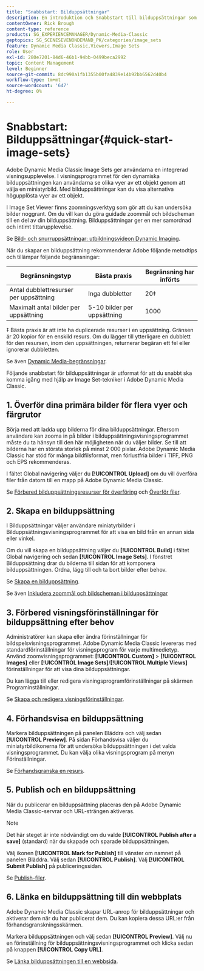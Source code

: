 ```yaml
---
title: "Snabbstart: Bilduppsättningar"
description: En introduktion och Snabbstart till bilduppsättningar som hjälper dig att komma igång snabbt med hjälp av Image Set-tekniker i Adobe Dynamic Media Classic.
contentOwner: Rick Brough
content-type: reference
products: SG_EXPERIENCEMANAGER/Dynamic-Media-Classic
geptopics: SG_SCENESEVENONDEMAND_PK/categories/image_sets
feature: Dynamic Media Classic,Viewers,Image Sets
role: User
exl-id: 280e7201-84d6-46b1-94bb-0499beca2992
topic: Content Management
level: Beginner
source-git-commit: 8dc990a1fb1355b00fa4839e14b92bb6562d40b4
workflow-type: tm+mt
source-wordcount: '647'
ht-degree: 0%

---
```


# Snabbstart: Bilduppsättningar{#quick-start-image-sets}

Adobe Dynamic Media Classic Image Sets ger användarna en integrerad visningsupplevelse. I visningsprogrammet för den dynamiska bilduppsättningen kan användarna se olika vyer av ett objekt genom att välja en miniatyrbild. Med bilduppsättningar kan du visa alternativa högupplösta vyer av ett objekt.

I Image Set Viewer finns zoomningsverktyg som gör att du kan undersöka bilder noggrant. Om du vill kan du göra guidade zoommål och bildscheman till en del av din bilduppsättning. Bilduppsättningar ger en mer samordnad och intimt tittarupplevelse.

Se [Bild- och snurruppsättningar: utbildningsvideon Dynamic Imaging](https://s7d5.scene7.com/s7viewers/html5/VideoViewer.html?videoserverurl=https://s7d5.scene7.com/is/content/&amp;emailurl=https://s7d5.scene7.com/s7/emailFriend&amp;serverUrl=https://s7d5.scene7.com/is/image/&amp;config=Scene7SharedAssets/Universal_HTML5_Video&amp;contenturl=https://s7d5.scene7.com/skins/&amp;asset=S7tutorials/556_Image%20&amp;%20Spin%20Sets_converted%20renamed_Dynamic%20Imaging-AVS).

När du skapar en bilduppsättning rekommenderar Adobe följande metodtips och tillämpar följande begränsningar:

| Begränsningstyp | Bästa praxis | Begränsning har införts |
| --- | --- | --- |
| Antal dubblettresurser per uppsättning | Inga dubbletter | 20‡ |
| Maximalt antal bilder per uppsättning | 5-10 bilder per uppsättning | 1000 |

‡ Bästa praxis är att inte ha duplicerade resurser i en uppsättning. Gränsen är 20 kopior för en enskild resurs. Om du lägger till ytterligare en dubblett för den resursen, inom den uppsättningen, returnerar begäran ett fel eller ignorerar dubbletten.

Se även [Dynamic Media-begränsningar](/help/using/limitations.md).

Följande snabbstart för bilduppsättningar är utformat för att du snabbt ska komma igång med hjälp av Image Set-tekniker i Adobe Dynamic Media Classic.

## 1. Överför dina primära bilder för flera vyer och färgrutor

Börja med att ladda upp bilderna för dina bilduppsättningar. Eftersom användare kan zooma in på bilder i bilduppsättningsvisningsprogrammet måste du ta hänsyn till den här möjligheten när du väljer bilder. Se till att bilderna har en största storlek på minst 2 000 pixlar. Adobe Dynamic Media Classic har stöd för många bildfilsformat, men förlustfria bilder i TIFF, PNG och EPS rekommenderas.

I fältet Global navigering väljer du **[!UICONTROL Upload]** om du vill överföra filer från datorn till en mapp på Adobe Dynamic Media Classic.

Se [Förbered bilduppsättningsresurser för överföring](preparing-image-set-assets-upload.md#preparing-image-set-assets-for-upload) och [Överför filer](uploading-files.md#uploading-your-files).

## 2. Skapa en bilduppsättning

I Bilduppsättningar väljer användare miniatyrbilder i Bilduppsättningsvisningsprogrammet för att visa en bild från en annan sida eller vinkel.

Om du vill skapa en bilduppsättning väljer du **[!UICONTROL Build]** i fältet Global navigering och sedan **[!UICONTROL Image Sets]**. I fönstret Bilduppsättning drar du bilderna till sidan för att komponera bilduppsättningen. Ordna, lägg till och ta bort bilder efter behov.

Se [Skapa en bilduppsättning](creating-image-set.md#creating-an-image-set).

Se även [Inkludera zoommål och bildscheman i bilduppsättningar](/help/using/including-zoom-targets-image-maps-image-sets.md)

## 3. Förbered visningsförinställningar för bilduppsättning efter behov

Administratörer kan skapa eller ändra förinställningar för bildspelsvisningsprogrammet. Adobe Dynamic Media Classic levereras med standardförinställningar för visningsprogram för varje multimedietyp. Använd zoomvisningsprogrammet: **[!UICONTROL Custom]** > **[!UICONTROL Images]** eller **[!UICONTROL Image Sets]**/**[!UICONTROL Multiple Views]** förinställningar för att visa dina bilduppsättningar.

Du kan lägga till eller redigera visningsprogramförinställningar på skärmen Programinställningar.

Se [Skapa och redigera visningsförinställningar](application-setup.md#adding-and-editing-viewer-presets).

## 4. Förhandsvisa en bilduppsättning

Markera bilduppsättningen på panelen Bläddra och välj sedan **[!UICONTROL Preview]**. På sidan Förhandsvisa väljer du miniatyrbildikonerna för att undersöka bilduppsättningen i det valda visningsprogrammet. Du kan välja olika visningsprogram på menyn Förinställningar.

Se [Förhandsgranska en resurs](previewing-asset.md#previewing-an-asset).

## 5. Publish och en bilduppsättning

När du publicerar en bilduppsättning placeras den på Adobe Dynamic Media Classic-servrar och URL-strängen aktiveras.

>[!NOTE]
>
>Det här steget är inte nödvändigt om du valde **[!UICONTROL Publish after a save]** (standard) när du skapade och sparade bilduppsättningen.

Välj ikonen **[!UICONTROL Mark for Publish]** till vänster om namnet på panelen Bläddra. Välj sedan **[!UICONTROL Publish]**. Välj **[!UICONTROL Submit Publish]** på publiceringssidan.

Se [Publish-filer](publishing-files.md#publishing-files).

## 6. Länka en bilduppsättning till din webbplats

Adobe Dynamic Media Classic skapar URL-anrop för bilduppsättningar och aktiverar dem när du har publicerat dem. Du kan kopiera dessa URL:er från förhandsgranskningsskärmen.

Markera bilduppsättningen och välj sedan **[!UICONTROL Preview]**. Välj nu en förinställning för bilduppsättningsvisningsprogrammet och klicka sedan på knappen **[!UICONTROL Copy URL]**.

Se [Länka bilduppsättningen till en webbsida](linking-image-set-web-page.md#linking-an-image-set-to-a-web-page).

